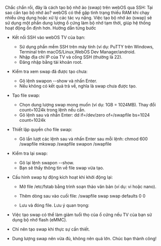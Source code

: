 Chắc chắn rồi, đây là cách tạo bộ nhớ ảo (swap) trên webOS qua SSH:
Tại sao cần tạo bộ nhớ ảo?
webOS có thể gặp tình trạng thiếu RAM khi chạy nhiều ứng dụng hoặc xử lý các tác vụ nặng. Việc tạo bộ nhớ ảo (swap) sẽ sử dụng một phần dung lượng ổ cứng làm bộ nhớ tạm thời, giúp hệ thống hoạt động ổn định hơn.
Hướng dẫn từng bước
 * Kết nối SSH vào webOS TV của bạn:
   * Sử dụng phần mềm SSH trên máy tính (ví dụ: PuTTY trên Windows, Terminal trên macOS/Linux,WebOS Dev Manager/android.
   * Nhập địa chỉ IP của TV và cổng SSH (thường là 22).
   * Đăng nhập bằng tài khoản root.
 * Kiểm tra xem swap đã được tạo chưa:
   * Gõ lệnh swapon --show và nhấn Enter.
   * Nếu không có kết quả trả về, nghĩa là swap chưa được tạo.
 * Tạo file swap:
   * Chọn dung lượng swap mong muốn (ví dụ: 1GB = 1024MB). Thay đổi count=1024k trong lệnh nếu cần.
   * Gõ lệnh sau và nhấn Enter:
     dd if=/dev/zero of=/swapfile bs=1024 count=1024k

 * Thiết lập quyền cho file swap:
   * Gõ lần lượt các lệnh sau và nhấn Enter sau mỗi lệnh:
     chmod 600 /swapfile
mkswap /swapfile
swapon /swapfile

 * Kiểm tra lại swap:
   * Gõ lại lệnh swapon --show.
   * Bạn sẽ thấy thông tin về file swap vừa tạo.
 * Cấu hình swap tự động kích hoạt khi khởi động lại:
   * Mở file /etc/fstab bằng trình soạn thảo văn bản (ví dụ: vi hoặc nano).
   * Thêm dòng sau vào cuối file:
     /swapfile swap swap defaults 0 0

   * Lưu và đóng file.
Lưu ý quan trọng:
 * Việc tạo swap có thể làm giảm tuổi thọ của ổ cứng nếu TV của bạn sử dụng bộ nhớ flash (eMMC).
 * Chỉ nên tạo swap khi thực sự cần thiết.
 * Dung lượng swap nên vừa đủ, không nên quá lớn.
Chúc bạn thành công!
